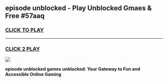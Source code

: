 
## episode unblocked - Play Unblocked Gmaes & Free #57aaq
<h3>
<a href="https://news.freeplayer.one?title=episode_unblocked&ref=26F">CLICK TO PLAY</a></h3>
<hr>

<h3>
<a href="https://news.freeplayer.one?title=episode_unblocked&ref=26F">CLICK 2 PLAY</a>
  
</h3>

<a href="https://news.freeplayer.one?title=episode_unblocked&ref=26F/"><img src="https://clearcache.store/games.png"></a>


**episode unblocked games unblocked: Your Gateway to Fun and Accessible Online Gaming**
